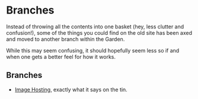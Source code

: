# Branches
Instead of throwing all the contents into one basket (hey, less clutter and confusion!), some of the things you could find on the old site has been axed and moved to another branch within the Garden.

While this may seem confusing, it should hopefully seem less so if and when one gets a better feel for how it works.

## Branches
* [Image Hosting](Branches/Image%20Hosting.md), exactly what it says on the tin.

